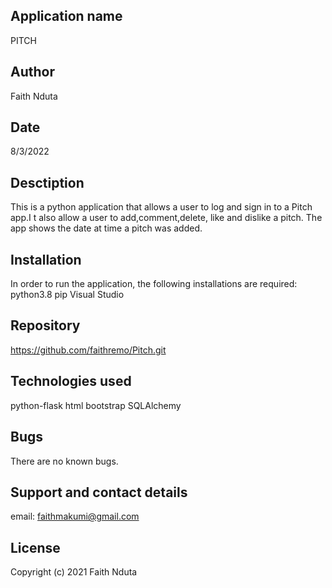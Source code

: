 ## Application name
PITCH

## Author
Faith Nduta

## Date
8/3/2022

## Desctiption
This is a python application that allows a user to log and sign in to a Pitch app.I t also allow a user to add,comment,delete, like and dislike a pitch. The app shows the date at time a pitch was added.

## Installation
In order to run the application, the following installations are required: python3.8 
pip Visual Studio

## Repository
https://github.com/faithremo/Pitch.git

## Technologies used
python-flask
html
bootstrap
SQLAlchemy


## Bugs
There are no known bugs.

## Support and contact details
email: faithmakumi@gmail.com

## License
Copyright (c) 2021 Faith Nduta
